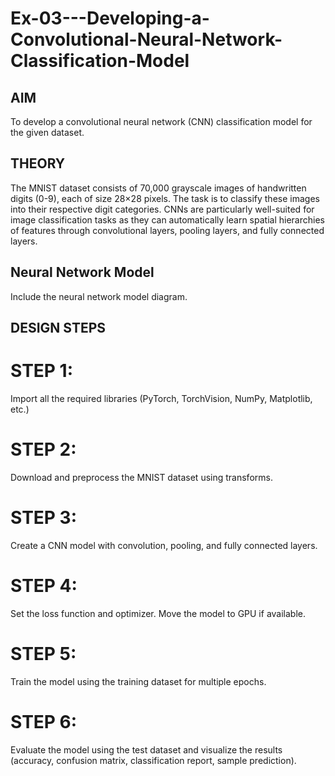 # Ex-03---Developing-a-Convolutional-Neural-Network-Classification-Model


## AIM
To develop a convolutional neural network (CNN) classification model for the given dataset.

## THEORY
The MNIST dataset consists of 70,000 grayscale images of handwritten digits (0-9), each of size 28×28 pixels. The task is to classify these images into their respective digit categories. CNNs are particularly well-suited for image classification tasks as they can automatically learn spatial hierarchies of features through convolutional layers, pooling layers, and fully connected layers.

## Neural Network Model
Include the neural network model diagram.

## DESIGN STEPS
# STEP 1:
Import all the required libraries (PyTorch, TorchVision, NumPy, Matplotlib, etc.)

# STEP 2:
Download and preprocess the MNIST dataset using transforms.

# STEP 3:
Create a CNN model with convolution, pooling, and fully connected layers.

# STEP 4:
Set the loss function and optimizer. Move the model to GPU if available.

# STEP 5:
Train the model using the training dataset for multiple epochs.

# STEP 6:
Evaluate the model using the test dataset and visualize the results (accuracy, confusion matrix, classification report, sample prediction).
